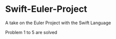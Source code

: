 Swift-Euler-Project
===================

A take on the Euler Project with the Swift Language


Problem 1 to 5 are solved
